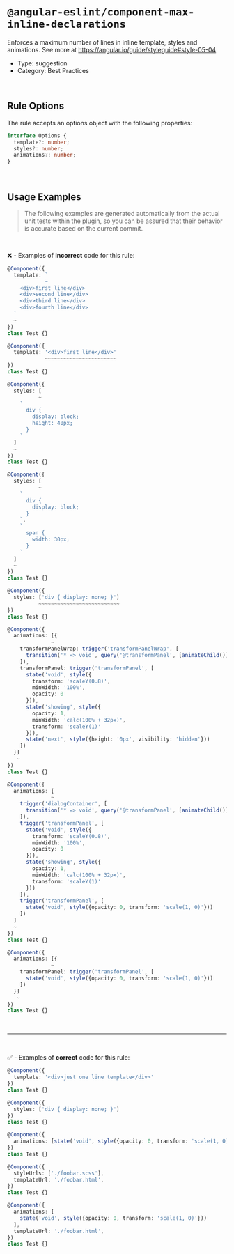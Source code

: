 <!--

  DO NOT EDIT.

  This markdown file was autogenerated using a mixture of the following files as the source of truth for its data:
  - ../../src/rules/component-max-inline-declarations.ts
  - ../../tests/rules/component-max-inline-declarations/cases.ts

  In order to update this file, it is therefore those files which need to be updated, as well as potentially the generator script:
  - ../../../../tools/scripts/generate-rule-docs.ts

-->

# `@angular-eslint/component-max-inline-declarations`

Enforces a maximum number of lines in inline template, styles and animations. See more at https://angular.io/guide/styleguide#style-05-04

- Type: suggestion
- Category: Best Practices

<br>

## Rule Options

The rule accepts an options object with the following properties:

```ts
interface Options {
  template?: number;
  styles?: number;
  animations?: number;
}

```

<br>

## Usage Examples

> The following examples are generated automatically from the actual unit tests within the plugin, so you can be assured that their behavior is accurate based on the current commit.

<br>

❌ - Examples of **incorrect** code for this rule:

```ts
@Component({
  template: `
            ~
    <div>first line</div>
    <div>second line</div>
    <div>third line</div>
    <div>fourth line</div>
  `
  ~
})
class Test {}
```

```ts
@Component({
  template: '<div>first line</div>'
            ~~~~~~~~~~~~~~~~~~~~~~~
})
class Test {}
```

```ts
@Component({
  styles: [
          ~
    `
      div {
        display: block;
        height: 40px;
      }
    `
  ]
  ~
})
class Test {}
```

```ts
@Component({
  styles: [
          ~
    `
      div {
        display: block;
      }
    `,
    `
      span {
        width: 30px;
      }
    `
  ]
  ~
})
class Test {}
```

```ts
@Component({
  styles: ['div { display: none; }']
          ~~~~~~~~~~~~~~~~~~~~~~~~~~
})
class Test {}
```

```ts
@Component({
  animations: [{
              ~
    transformPanelWrap: trigger('transformPanelWrap', [
      transition('* => void', query('@transformPanel', [animateChild()], {optional: true})),
    ]),
    transformPanel: trigger('transformPanel', [
      state('void', style({
        transform: 'scaleY(0.8)',
        minWidth: '100%',
        opacity: 0
      })),
      state('showing', style({
        opacity: 1,
        minWidth: 'calc(100% + 32px)',
        transform: 'scaleY(1)'
      })),
      state('next', style({height: '0px', visibility: 'hidden'}))
    ])
  }]
   ~
})
class Test {}
```

```ts
@Component({
  animations: [
              ~
    trigger('dialogContainer', [
      transition('* => void', query('@transformPanel', [animateChild()], {optional: true}))
    ]),
    trigger('transformPanel', [
      state('void', style({
        transform: 'scaleY(0.8)',
        minWidth: '100%',
        opacity: 0
      })),
      state('showing', style({
        opacity: 1,
        minWidth: 'calc(100% + 32px)',
        transform: 'scaleY(1)'
      }))
    ]),
    trigger('transformPanel', [
      state('void', style({opacity: 0, transform: 'scale(1, 0)'}))
    ])
  ]
  ~
})
class Test {}
```

```ts
@Component({
  animations: [{
              ~
    transformPanel: trigger('transformPanel', [
      state('void', style({opacity: 0, transform: 'scale(1, 0)'}))
    ])
  }]
   ~
})
class Test {}
```

<br>

---

<br>

✅ - Examples of **correct** code for this rule:

```ts
@Component({
  template: '<div>just one line template</div>'
})
class Test {}
```

```ts
@Component({
  styles: ['div { display: none; }']
})
class Test {}
```

```ts
@Component({
  animations: [state('void', style({opacity: 0, transform: 'scale(1, 0)'}))]
})
class Test {}
```

```ts
@Component({
  styleUrls: ['./foobar.scss'],
  templateUrl: './foobar.html',
})
class Test {}
```

```ts
@Component({
  animations: [
    state('void', style({opacity: 0, transform: 'scale(1, 0)'}))
  ],
  templateUrl: './foobar.html',
})
class Test {}
```
